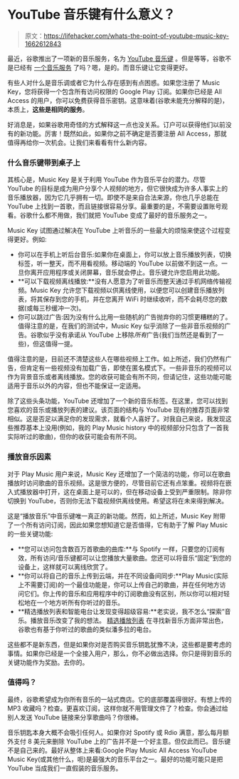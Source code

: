 # YouTube 音乐键有什么意义？

> 原文：<https://lifehacker.com/whats-the-point-of-youtube-music-key-1662612843>

最近，谷歌推出了一项新的音乐服务，名为 [YouTube 音乐键](https://www.youtube.com/musickey) 。但是等等，谷歌不是已经有 [一个音乐服务](https://lifehacker.com/google-music-all-access-should-it-be-your-new-streamin-506977460) 了吗？嗯，是的。而音乐键让它变得更好。



有些人对什么是音乐调或者它为什么存在感到有点困惑。如果您注册了 Music Key，您将获得一个包含所有访问权限的 Google Play 订阅。如果你已经是 All Access 的用户，你可以免费获得音乐密钥。这意味着(谷歌未能充分解释的是)，本质上，**这些是相同的服务**。

好消息是，如果谷歌用奇怪的方式解释这一点也没关系。订户可以获得他们以前没有的新功能。厉害！既然如此，如果你之前不确定是否要注册 All Access，那就值得再给你一次机会。让我们来看看有什么新内容。

### **什么音乐键带到桌子上**

其核心是，Music Key 是关于利用 YouTube 作为音乐平台的潜力。尽管 YouTube 的目标是成为用户分享个人视频的地方，但它很快成为许多人事实上的音乐播放器，因为它几乎拥有一切。即使不是来自合法来源，你也几乎总能在 YouTube 上找到一首歌，而且链接很容易分享。最重要的是，不需要设置账号观看。谷歌什么都不用做，我们就把 YouTube 变成了最好的音乐服务之一。

Music Key 试图通过解决在 YouTube 上听音乐的一些最大的烦恼来使这个过程变得更好。例如:

*   你可以在手机上听后台音乐:如果你在桌面上，你可以放上音乐播放列表，切换标签，听一整天，而不用看视频。移动端的 YouTube 以前做不到这一点。一旦你离开应用程序或关闭屏幕，音乐就会停止。音乐键允许您启用此功能。
*   **可以下载视频离线播放:**没有人愿意为了听音乐而整天通过手机网络传输视频。Music Key 允许您下载视频以供离线使用，以便您可以创建音乐播放列表，将其保存到您的手机，并在您离开 WiFi 时继续收听，而不会耗尽您的数据(或每三秒缓冲一次)。
*   你可以跳过广告:因为没有什么比用一些随机的广告抛弃你的习惯更糟糕的了。值得注意的是，在我们的测试中，Music Key 似乎消除了一些非音乐视频的广告。谷歌似乎没有承诺从 YouTube 上移除*所有*广告(我们当然还是看到了一些)，但这值得一提。

值得注意的是，目前还不清楚这些人在哪些视频上工作。如上所述，我们仍然有广告，但肯定有一些视频没有加载广告，即使在匿名模式下。一些非音乐的视频可以作为背景音乐或者离线播放。您的收获可能会有所不同，但请记住，这些功能可能适用于音乐以外的内容，但也不能保证一定适用。

除了这些头条功能，YouTube 还增加了一个新的音乐标签。在这里，您可以找到您喜欢的音乐或播放列表的建议。该页面的结构与 YouTube 现有的推荐页面非常相似。这是否足以满足你的发现需求，就看个人喜好了。对我自己来说，我发现这些推荐基本上没用(例如，我的 Play Music history 中的视频部分只包含了一首我实际听过的歌曲)，但你的收获可能会有所不同。

### **播放音乐因素**

对于 Play Music 用户来说，Music Key 还增加了一个简洁的功能，你可以在歌曲播放时访问歌曲的音乐视频。这是很方便的，尽管目前它还有点笨重。视频将在嵌入式播放器中打开，这在桌面上是可以的，但在移动设备上受到严重限制。除非你切换到 YouTube，否则你无法下载视频供离线使用。希望这将在未来得到解决。

这是“播放音乐”中音乐键唯一真正的新功能。然而，如上所述，Music Key 附带了一个所有访问订阅，因此如果您想知道它是否值得，它有助于了解 Play Music 的一些关键功能:

*   **您可以访问包含数百万首歌曲的曲库:**与 Spotify 一样，只要您的订阅有效，所有访问/音乐键都可以让您播放大量歌曲。您还可以将音乐“固定”到您的设备上，这样就可以离线欣赏了。
*   **你可以将自己的音乐上传到云端，并在不同设备间同步:**Play Music(实际上不需要订阅)的一个最佳功能是，你可以上传自己的歌曲，并在任何地方访问它们。你上传的音乐和应用程序中的订阅歌曲没有区别，所以你可以相对轻松地在一个地方听所有你听过的音乐。
*   **精选播放列表和智能电台让发现变得超级容易:**老实说，我不怎么“探索”音乐。播放音乐改变了我的想法。 [精选播放列表](http://lifehacker.com/google-play-music-gets-curated-playlists-updated-inter-1648911361) 在寻找新音乐方面非常出色，谷歌也有基于你听过的歌曲的类似潘多拉的电台。

这些都不是新东西，但是如果你对是否购买音乐钥匙犹豫不决，这些都是要考虑的事情。如果你已经是一个全接入用户，那么，你不必做出选择。你只是得到音乐的关键功能作为奖励。去你的。

### **值得吗？**

最终，谷歌希望成为你所有音乐的一站式商店。它的底部覆盖得很好。有想上传的 MP3 收藏吗？检查。更喜欢订阅，这样你就不用管理文件了？检查。你会通过给别人发送 YouTube 链接来分享歌曲吗？你很棒。

音乐钥匙本身大概不会吸引任何人。如果你对 Spotify 或 Rdio 满意，那么每月额外支付 8 美元来删除 YouTube 上的广告并不是一个好主意。但仅此而已。音乐键不是自己来的。最好从整体上来看:Google Play Music All Access YouTube Music Key(或其他什么，呃)是最强大的音乐平台之一。最好的功能可能只是把 YouTube 当成我们一直假装的音乐服务。